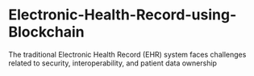 # Electronic-Health-Record-using-Blockchain
The traditional Electronic Health Record (EHR) system faces challenges related to security, interoperability, and patient data ownership
